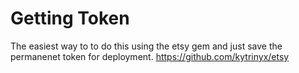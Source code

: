 # Getting Token 

The easiest way to to do this using the etsy gem and just save the permanenet token for deployment. 
https://github.com/kytrinyx/etsy